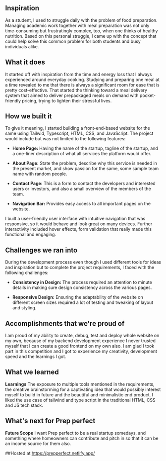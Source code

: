 ## Inspiration
As a student, I used to struggle daily with the problem of food preparation. Managing academic work together with meal preparation was not only time-consuming but frustratingly complex, too, when one thinks of healthy nutrition. Based on this personal struggle, I came up with the concept that could help solve this common problem for both students and busy individuals alike.

## What it does
It started off with inspiration from the time and energy loss that I always experienced around everyday cooking. Studying and preparing one meal at a time revealed to me that there is always a significant room for ease that is pretty cost-effective. That started the thinking toward a meal delivery system that aimed to deliver prepackaged meals on demand with pocket-friendly pricing, trying to lighten their stressful lives.

## How we built it
To give it meaning, I started building a front-end-based website for the same using Tailwid, Typescript, HTML, CSS, and JavaScript. The project would include but was not limited to the following features:

* **Home Page:** Having the name of the startup, tagline of the startup, and a one-liner description of what all services the platform would offer.

* **About Page:** State the problem, describe why this service is needed in the present market, and show passion for the same, some sample team name with random people.

- **Contact Page:** This is a form to contact the developers and interested users or investors, and also a small overview of the members of the team.

- **Navigation Bar:** Provides easy access to all important pages on the website.

I built a user-friendly user interface with intuitive navigation that was responsive, so it would behave and look great on many devices. Further interactivity included hover effects, form validation that really made this functional and engaging.

## Challenges we ran into
During the development process even though I used different tools for ideas and inspiration but to complete the project requirements, I faced with the following challenges:

* **Consistency in Design:** The process required an attention to minute details in making sure design consistency across the various pages.

- **Responsive Design:** Ensuring the adaptability of the website on different screen sizes required a lot of testing and tweaking of layout and styling.

## Accomplishments that we're proud of
I am proud of my ability to create, debug, test and deploy whole website on my own, because of my backend development experience I never trusted myself that I can create a good frontend on my own also. I am glad I took part in this competition and I got to experience my creativity, development speed and the learnings I got.

## What we learned
**Learnings**  The exposure to multiple tools mentioned in the requirements, the creative brainstorming for a captivating idea that would possibly interest myself to build in future and the beautiful and minimalistic end product. I liked the use case of tailwind and type script in the traditional HTML, CSS and JS tech stack.

## What's next for Prep perfect
**Future Scope** I want Prep perfect to be a real startup somedays, and something where homeowners can contribute and pitch in so that it can be an income source for them also.

##Hosted at
https://prepperfect.netlify.app/

